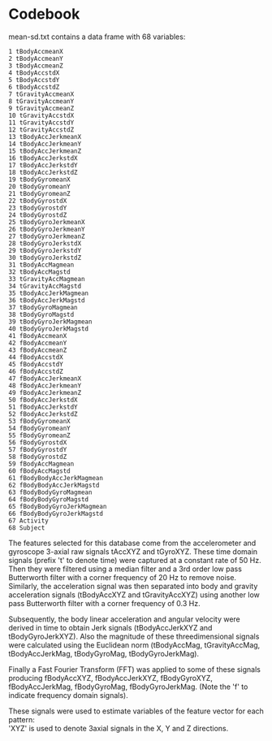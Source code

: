 # Codebook

mean-sd.txt contains a data frame with 68 variables:
```
1 tBodyAccmeanX
2 tBodyAccmeanY
3 tBodyAccmeanZ
4 tBodyAccstdX
5 tBodyAccstdY
6 tBodyAccstdZ
7 tGravityAccmeanX
8 tGravityAccmeanY
9 tGravityAccmeanZ
10 tGravityAccstdX
11 tGravityAccstdY
12 tGravityAccstdZ
13 tBodyAccJerkmeanX
14 tBodyAccJerkmeanY
15 tBodyAccJerkmeanZ
16 tBodyAccJerkstdX
17 tBodyAccJerkstdY
18 tBodyAccJerkstdZ
19 tBodyGyromeanX
20 tBodyGyromeanY
21 tBodyGyromeanZ
22 tBodyGyrostdX
23 tBodyGyrostdY
24 tBodyGyrostdZ
25 tBodyGyroJerkmeanX
26 tBodyGyroJerkmeanY
27 tBodyGyroJerkmeanZ
28 tBodyGyroJerkstdX
29 tBodyGyroJerkstdY
30 tBodyGyroJerkstdZ
31 tBodyAccMagmean
32 tBodyAccMagstd
33 tGravityAccMagmean
34 tGravityAccMagstd
35 tBodyAccJerkMagmean
36 tBodyAccJerkMagstd
37 tBodyGyroMagmean
38 tBodyGyroMagstd
39 tBodyGyroJerkMagmean
40 tBodyGyroJerkMagstd
41 fBodyAccmeanX
42 fBodyAccmeanY
43 fBodyAccmeanZ
44 fBodyAccstdX
45 fBodyAccstdY
46 fBodyAccstdZ
47 fBodyAccJerkmeanX
48 fBodyAccJerkmeanY
49 fBodyAccJerkmeanZ
50 fBodyAccJerkstdX
51 fBodyAccJerkstdY
52 fBodyAccJerkstdZ
53 fBodyGyromeanX
54 fBodyGyromeanY
55 fBodyGyromeanZ
56 fBodyGyrostdX
57 fBodyGyrostdY
58 fBodyGyrostdZ
59 fBodyAccMagmean
60 fBodyAccMagstd
61 fBodyBodyAccJerkMagmean
62 fBodyBodyAccJerkMagstd
63 fBodyBodyGyroMagmean
64 fBodyBodyGyroMagstd
65 fBodyBodyGyroJerkMagmean
66 fBodyBodyGyroJerkMagstd
67 Activity
68 Subject
```
The features selected for this database come from the accelerometer and gyroscope 3-axial raw signals tAccXYZ and tGyroXYZ. These time domain signals (prefix 't' to denote time) were captured at a constant rate of 50 Hz. Then they were filtered using a median filter and a 3rd order low pass Butterworth filter with a corner frequency of 20 Hz to remove noise. Similarly, the acceleration signal was then separated into body and gravity acceleration signals (tBodyAccXYZ and tGravityAccXYZ) using another low pass Butterworth filter with a corner frequency of 0.3 Hz. 

Subsequently, the body linear acceleration and angular velocity were derived in time to obtain Jerk signals (tBodyAccJerkXYZ and tBodyGyroJerkXYZ). Also the magnitude of these threedimensional signals were calculated using the Euclidean norm (tBodyAccMag, tGravityAccMag, tBodyAccJerkMag, tBodyGyroMag, tBodyGyroJerkMag). 

Finally a Fast Fourier Transform (FFT) was applied to some of these signals producing fBodyAccXYZ, fBodyAccJerkXYZ, fBodyGyroXYZ, fBodyAccJerkMag, fBodyGyroMag, fBodyGyroJerkMag. (Note the 'f' to indicate frequency domain signals). 

These signals were used to estimate variables of the feature vector for each pattern:  
'XYZ' is used to denote 3axial signals in the X, Y and Z directions.
